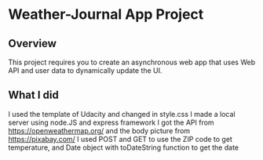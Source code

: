 # Weather-Journal App Project

## Overview

This project requires you to create an asynchronous web app that uses Web API and user data to dynamically update the UI.

## What I did

I used the template of Udacity and changed in style.css
I made a local server using node.JS and express framework
I got the API from https://openweathermap.org/ and the body picture from https://pixabay.com/
I used POST and GET to use the ZIP code to get temperature, and Date object with toDateString function to get the date
